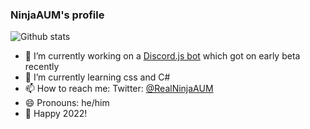 ### NinjaAUM's profile


![Github stats](https://github-readme-stats.vercel.app/api?username=NinjaAUM)

- 🔭 I’m currently working on a [Discord.js bot](https://github.com/NinjaAUM/Example-Discord.js-bot) which got on early beta recently
- 🌱 I’m currently learning css and C#
- 📫 How to reach me: Twitter: [@RealNinjaAUM](https://twitter.com/ToggleXmc)
- 😄 Pronouns: he/him
- 🎉 Happy 2022!
